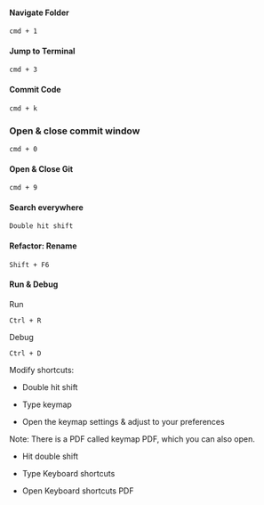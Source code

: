 #### Navigate Folder

```
cmd + 1
```

#### Jump to Terminal

```
cmd + 3
```

#### Commit Code

```
cmd + k
```

### Open & close commit window

```
cmd + 0
```

#### Open & Close Git

```
cmd + 9
```

#### Search everywhere

```
Double hit shift 
```

#### Refactor: Rename

```
Shift + F6
```

#### Run & Debug

Run

```
Ctrl + R 
```

Debug

```
Ctrl + D 
```

Modify shortcuts:

* Double hit shift

* Type keymap

* Open the keymap settings & adjust to your preferences

Note: There is a PDF called keymap PDF, which you can also open.

* Hit double shift

* Type Keyboard shortcuts

* Open Keyboard shortcuts PDF 
